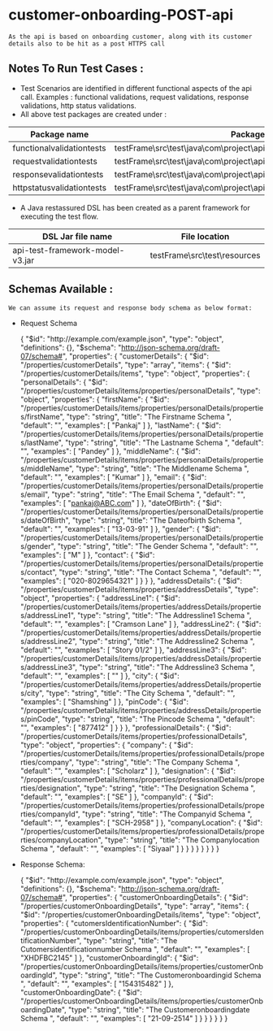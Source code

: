 # customer-onboarding-POST-api

	As the api is based on onboarding customer, along with its customer details also to be hit as a post HTTPS call

## Notes To Run Test Cases : 

+ Test Scenarios are identified in different functional aspects of the api call.
	Examples : functional validations, request validations, response validations, http status validations.
+ All above test packages are created under : 

|Package name| Package location|
|------------|-----------------|
| functionalvalidationtests | testFrame\src\test\java\com\project\api\testscenarios\functionalvalidationtests |
| requestvalidationtests | testFrame\src\test\java\com\project\api\testscenarios\requestvalidationtests |
| responsevalidationtests | testFrame\src\test\java\com\project\api\testscenarios\responsevalidationtests |
| httpstatusvalidationtests | testFrame\src\test\java\com\project\api\testscenarios\httpstatusvalidationtests |

+ A Java restassured DSL has been created as a parent framework for executing the test flow.

|DSL Jar file name| File location|
|-----------------|--------------|
| api-test-framework-model-v3.jar | testFrame\src\test\resources |



## Schemas Available : 
	
	We can assume its request and response body schema as below format: 

+ Request Schema

	 {
	  "$id": "http://example.com/example.json",
	  "type": "object",
	  "definitions": {},
	  "$schema": "http://json-schema.org/draft-07/schema#",
	  "properties": {
	    "customerDetails": {
	      "$id": "/properties/customerDetails",
	      "type": "array",
	      "items": {
	        "$id": "/properties/customerDetails/items",
	        "type": "object",
	        "properties": {
	          "personalDetails": {
	            "$id": "/properties/customerDetails/items/properties/personalDetails",
	            "type": "object",
	            "properties": {
	              "firstName": {
	                "$id": "/properties/customerDetails/items/properties/personalDetails/properties/firstName",
	                "type": "string",
	                "title": "The Firstname Schema ",
	                "default": "",
	                "examples": [
	                  "Pankaj"
	                ]
	              },
	              "lastName": {
	                "$id": "/properties/customerDetails/items/properties/personalDetails/properties/lastName",
	                "type": "string",
	                "title": "The Lastname Schema ",
	                "default": "",
	                "examples": [
	                  "Pandey"
	                ]
	              },
	              "middleName": {
	                "$id": "/properties/customerDetails/items/properties/personalDetails/properties/middleName",
	                "type": "string",
	                "title": "The Middlename Schema ",
	                "default": "",
	                "examples": [
	                  "Kumar"
	                ]
	              },
	              "email": {
	                "$id": "/properties/customerDetails/items/properties/personalDetails/properties/email",
	                "type": "string",
	                "title": "The Email Schema ",
	                "default": "",
	                "examples": [
	                  "pankaj@ABC.com"
	                ]
	              },
	              "dateOfBirth": {
	                "$id": "/properties/customerDetails/items/properties/personalDetails/properties/dateOfBirth",
	                "type": "string",
	                "title": "The Dateofbirth Schema ",
	                "default": "",
	                "examples": [
	                  "13-03-91"
	                ]
	              },
	              "gender": {
	                "$id": "/properties/customerDetails/items/properties/personalDetails/properties/gender",
	                "type": "string",
	                "title": "The Gender Schema ",
	                "default": "",
	                "examples": [
	                  "M"
	                ]
	              },
	              "contact": {
	                "$id": "/properties/customerDetails/items/properties/personalDetails/properties/contact",
	                "type": "string",
	                "title": "The Contact Schema ",
	                "default": "",
	                "examples": [
	                  "020-8029654321"
	                ]
	              }
	            }
	          },
	          "addressDetails": {
	            "$id": "/properties/customerDetails/items/properties/addressDetails",
	            "type": "object",
	            "properties": {
	              "addressLine1": {
	                "$id": "/properties/customerDetails/items/properties/addressDetails/properties/addressLine1",
	                "type": "string",
	                "title": "The Addressline1 Schema ",
	                "default": "",
	                "examples": [
	                  "Cramson Lane"
	                ]
	              },
	              "addressLine2": {
	                "$id": "/properties/customerDetails/items/properties/addressDetails/properties/addressLine2",
	                "type": "string",
	                "title": "The Addressline2 Schema ",
	                "default": "",
	                "examples": [
	                  "Story 01/2"
	                ]
	              },
	              "addressLine3": {
	                "$id": "/properties/customerDetails/items/properties/addressDetails/properties/addressLine3",
	                "type": "string",
	                "title": "The Addressline3 Schema ",
	                "default": "",
	                "examples": [
	                  ""
	                ]
	              },
	              "city": {
	                "$id": "/properties/customerDetails/items/properties/addressDetails/properties/city",
	                "type": "string",
	                "title": "The City Schema ",
	                "default": "",
	                "examples": [
	                  "Shamshing"
	                ]
	              },
	              "pinCode": {
	                "$id": "/properties/customerDetails/items/properties/addressDetails/properties/pinCode",
	                "type": "string",
	                "title": "The Pincode Schema ",
	                "default": "",
	                "examples": [
	                  "877412"
	                ]
	              }
	            }
	          },
	          "professionalDetails": {
	            "$id": "/properties/customerDetails/items/properties/professionalDetails",
	            "type": "object",
	            "properties": {
	              "company": {
	                "$id": "/properties/customerDetails/items/properties/professionalDetails/properties/company",
	                "type": "string",
	                "title": "The Company Schema ",
	                "default": "",
	                "examples": [
	                  "Scholarz"
	                ]
	              },
	              "designation": {
	                "$id": "/properties/customerDetails/items/properties/professionalDetails/properties/designation",
	                "type": "string",
	                "title": "The Designation Schema ",
	                "default": "",
	                "examples": [
	                  "SE"
	                ]
	              },
	              "companyId": {
	                "$id": "/properties/customerDetails/items/properties/professionalDetails/properties/companyId",
	                "type": "string",
	                "title": "The Companyid Schema ",
	                "default": "",
	                "examples": [
	                  "SCH-2958"
	                ]
	              },
	              "companyLocation": {
	                "$id": "/properties/customerDetails/items/properties/professionalDetails/properties/companyLocation",
	                "type": "string",
	                "title": "The Companylocation Schema ",
	                "default": "",
	                "examples": [
	                  "Siyaal"
	                ]
	              }
	            }
	          }
	        }
	      }
	    }
	  }
	}


+ Response Schema: 

	{
	  "$id": "http://example.com/example.json",
	  "type": "object",
	  "definitions": {},
	  "$schema": "http://json-schema.org/draft-07/schema#",
	  "properties": {
	    "customerOnboardingDetails": {
	      "$id": "/properties/customerOnboardingDetails",
	      "type": "array",
	      "items": {
	        "$id": "/properties/customerOnboardingDetails/items",
	        "type": "object",
	        "properties": {
	          "cutomersIdentificationNumber": {
	            "$id": "/properties/customerOnboardingDetails/items/properties/cutomersIdentificationNumber",
	            "type": "string",
	            "title": "The Cutomersidentificationnumber Schema ",
	            "default": "",
	            "examples": [
	              "XHDFBC2145"
	            ]
	          },
	          "customerOnboardingId": {
	            "$id": "/properties/customerOnboardingDetails/items/properties/customerOnboardingId",
	            "type": "string",
	            "title": "The Customeronboardingid Schema ",
	            "default": "",
	            "examples": [
	              "154315482"
	            ]
	          },
	          "customerOnboardingDate": {
	            "$id": "/properties/customerOnboardingDetails/items/properties/customerOnboardingDate",
	            "type": "string",
	            "title": "The Customeronboardingdate Schema ",
	            "default": "",
	            "examples": [
	              "21-09-2514"
	            ]
	          }
	        }
	      }
	    }
	  }
	}

